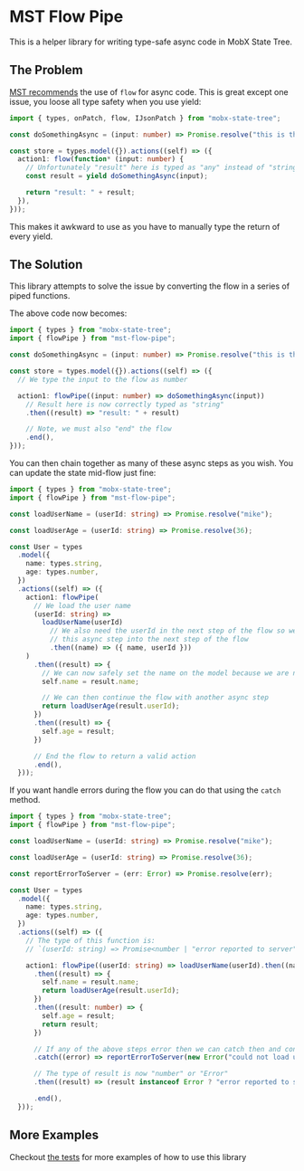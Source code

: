 # MST Flow Pipe

This is a helper library for writing type-safe async code in MobX State Tree.

## The Problem

[MST recommends](https://mobx-state-tree.js.org/concepts/async-actions) the use of `flow` for async code. This is great except one issue, you loose all type safety when you use yield:

```typescript
import { types, onPatch, flow, IJsonPatch } from "mobx-state-tree";

const doSomethingAsync = (input: number) => Promise.resolve("this is the result");

const store = types.model({}).actions((self) => ({
  action1: flow(function* (input: number) {
    // Unfortunately "result" here is typed as "any" instead of "string"
    const result = yield doSomethingAsync(input);

    return "result: " + result;
  }),
}));
```

This makes it awkward to use as you have to manually type the return of every yield.

## The Solution

This library attempts to solve the issue by converting the flow in a series of piped functions.

The above code now becomes:

```typescript
import { types } from "mobx-state-tree";
import { flowPipe } from "mst-flow-pipe";

const doSomethingAsync = (input: number) => Promise.resolve("this is the result");

const store = types.model({}).actions((self) => ({
  // We type the input to the flow as number

  action1: flowPipe((input: number) => doSomethingAsync(input))
    // Result here is now correctly typed as "string"
    .then((result) => "result: " + result)

    // Note, we must also "end" the flow
    .end(),
}));
```

You can then chain together as many of these async steps as you wish. You can update the state mid-flow just fine:

```typescript
import { types } from "mobx-state-tree";
import { flowPipe } from "mst-flow-pipe";

const loadUserName = (userId: string) => Promise.resolve("mike");

const loadUserAge = (userId: string) => Promise.resolve(36);

const User = types
  .model({
    name: types.string,
    age: types.number,
  })
  .actions((self) => ({
    action1: flowPipe(
      // We load the user name
      (userId: string) =>
        loadUserName(userId)
          // We also need the userId in the next step of the flow so we "map" the result of
          // this async step into the next step of the flow
          .then((name) => ({ name, userId }))
    )
      .then((result) => {
        // We can now safely set the name on the model because we are now in an "action"
        self.name = result.name;

        // We can then continue the flow with another async step
        return loadUserAge(result.userId);
      })
      .then((result) => {
        self.age = result;
      })

      // End the flow to return a valid action
      .end(),
  }));
```

If you want handle errors during the flow you can do that using the `catch` method.

```typescript
import { types } from "mobx-state-tree";
import { flowPipe } from "mst-flow-pipe";

const loadUserName = (userId: string) => Promise.resolve("mike");

const loadUserAge = (userId: string) => Promise.resolve(36);

const reportErrorToServer = (err: Error) => Promise.resolve(err);

const User = types
  .model({
    name: types.string,
    age: types.number,
  })
  .actions((self) => ({
    // The type of this function is:
    // `(userId: string) => Promise<number | "error reported to server">`

    action1: flowPipe((userId: string) => loadUserName(userId).then((name) => ({ name, userId })))
      .then((result) => {
        self.name = result.name;
        return loadUserAge(result.userId);
      })
      .then((result: number) => {
        self.age = result;
        return result;
      })

      // If any of the above steps error then we can catch then and continue on
      .catch((error) => reportErrorToServer(new Error("could not load user, error: " + error)))

      // The type of result is now "number" or "Error"
      .then((result) => (result instanceof Error ? "error reported to server" : result))

      .end(),
  }));
```

## More Examples

Checkout [the tests](https://github.com/mikecann/flowPipe/blob/master/test/index.test.ts) for more examples of how to use this library
